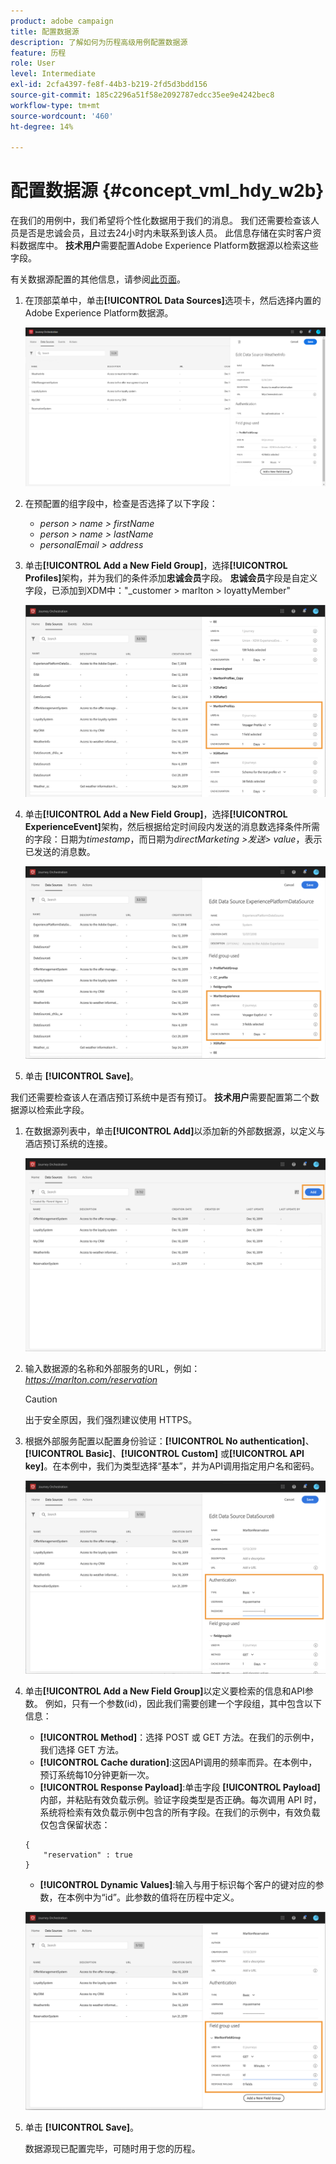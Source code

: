 ```yaml
---
product: adobe campaign
title: 配置数据源
description: 了解如何为历程高级用例配置数据源
feature: 历程
role: User
level: Intermediate
exl-id: 2cfa4397-fe8f-44b3-b219-2fd5d3bdd156
source-git-commit: 185c2296a51f58e2092787edcc35ee9e4242bec8
workflow-type: tm+mt
source-wordcount: '460'
ht-degree: 14%

---
```


# 配置数据源 {#concept_vml_hdy_w2b}

在我们的用例中，我们希望将个性化数据用于我们的消息。 我们还需要检查该人员是否是忠诚会员，且过去24小时内未联系到该人员。 此信息存储在实时客户资料数据库中。 **技术用户**&#x200B;需要配置Adobe Experience Platform数据源以检索这些字段。

有关数据源配置的其他信息，请参阅[此页面](../datasource/about-data-sources.md)。

1. 在顶部菜单中，单击&#x200B;**[!UICONTROL Data Sources]**&#x200B;选项卡，然后选择内置的Adobe Experience Platform数据源。

   ![](../assets/journey23.png)

1. 在预配置的组字段中，检查是否选择了以下字段：

   * _person > name > firstName_
   * _person > name > lastName_
   * _personalEmail > address_

1. 单击&#x200B;**[!UICONTROL Add a New Field Group]**，选择&#x200B;**[!UICONTROL Profiles]**&#x200B;架构，并为我们的条件添加&#x200B;**忠诚会员**&#x200B;字段。 **忠诚会员**&#x200B;字段是自定义字段，已添加到XDM中：&quot;_customer > marlton > loyattyMember&quot;

   ![](../assets/journeyuc2_6.png)

1. 单击&#x200B;**[!UICONTROL Add a New Field Group]**，选择&#x200B;**[!UICONTROL ExperienceEvent]**&#x200B;架构，然后根据给定时间段内发送的消息数选择条件所需的字段：日期为&#x200B;_timestamp_，而日期为&#x200B;_directMarketing >发送> value_，表示已发送的消息数。

   ![](../assets/journeyuc2_7.png)

1. 单击 **[!UICONTROL Save]**。

我们还需要检查该人在酒店预订系统中是否有预订。 **技术用户**&#x200B;需要配置第二个数据源以检索此字段。

1. 在数据源列表中，单击&#x200B;**[!UICONTROL Add]**&#x200B;以添加新的外部数据源，以定义与酒店预订系统的连接。

   ![](../assets/journeyuc2_9.png)

1. 输入数据源的名称和外部服务的URL，例如：_https://marlton.com/reservation_

   >[!CAUTION]
   >
   >出于安全原因，我们强烈建议使用 HTTPS。

1. 根据外部服务配置以配置身份验证：**[!UICONTROL No authentication]**、**[!UICONTROL Basic]**、**[!UICONTROL Custom]** 或&#x200B;**[!UICONTROL API key]**。在本例中，我们为类型选择“基本”，并为API调用指定用户名和密码。

   ![](../assets/journeyuc2_10.png)

1. 单击&#x200B;**[!UICONTROL Add a New Field Group]**&#x200B;以定义要检索的信息和API参数。 例如，只有一个参数(id)，因此我们需要创建一个字段组，其中包含以下信息：

   * **[!UICONTROL Method]**：选择 POST 或 GET 方法。在我们的示例中，我们选择 GET 方法。
   * **[!UICONTROL Cache duration]**:这因API调用的频率而异。在本例中，预订系统每10分钟更新一次。
   * **[!UICONTROL Response Payload]**:单击字段 **[!UICONTROL Payload]** 内部，并粘贴有效负载示例。验证字段类型是否正确。每次调用 API 时，系统将检索有效负载示例中包含的所有字段。在我们的示例中，有效负载仅包含保留状态：

   ```
   {
       "reservation" : true
   }
   ```

   * **[!UICONTROL Dynamic Values]**:输入与用于标识每个客户的键对应的参数，在本例中为“id”。此参数的值将在历程中定义。

   ![](../assets/journeyuc2_11.png)

1. 单击 **[!UICONTROL Save]**。

   数据源现已配置完毕，可随时用于您的历程。
